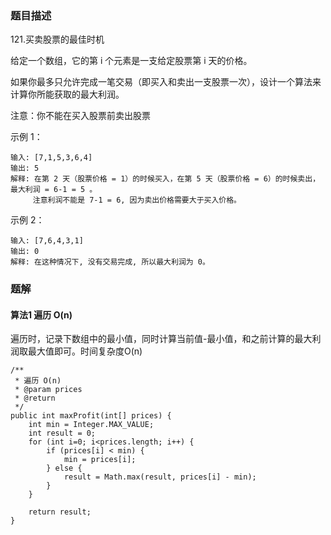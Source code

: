 ### 题目描述
121.买卖股票的最佳时机

给定一个数组，它的第 i 个元素是一支给定股票第 i 天的价格。

如果你最多只允许完成一笔交易（即买入和卖出一支股票一次），设计一个算法来计算你所能获取的最大利润。

注意：你不能在买入股票前卖出股票

示例 1：
```
输入: [7,1,5,3,6,4]
输出: 5
解释: 在第 2 天（股票价格 = 1）的时候买入，在第 5 天（股票价格 = 6）的时候卖出，最大利润 = 6-1 = 5 。
     注意利润不能是 7-1 = 6, 因为卖出价格需要大于买入价格。
```
示例 2：
```
输入: [7,6,4,3,1]
输出: 0
解释: 在这种情况下, 没有交易完成, 所以最大利润为 0。
```

### 题解

#### 算法1 遍历 O(n)

遍历时，记录下数组中的最小值，同时计算当前值-最小值，和之前计算的最大利润取最大值即可。时间复杂度O(n)


```$java
/**
 * 遍历 O(n)
 * @param prices
 * @return
 */
public int maxProfit(int[] prices) {
    int min = Integer.MAX_VALUE;
    int result = 0;
    for (int i=0; i<prices.length; i++) {
        if (prices[i] < min) {
            min = prices[i];
        } else {
            result = Math.max(result, prices[i] - min);
        }
    }

    return result;
}
```
